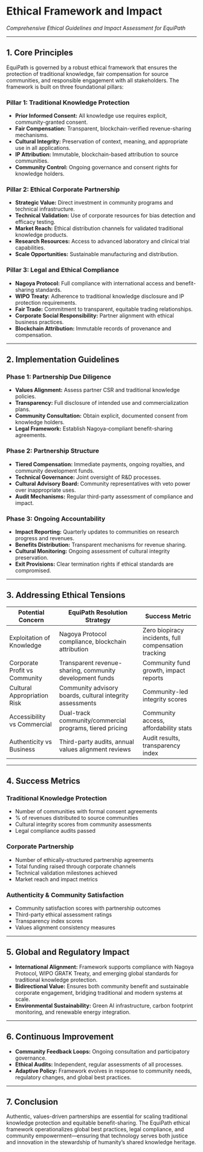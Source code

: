 # Ethical Framework and Impact  
_Comprehensive Ethical Guidelines and Impact Assessment for EquiPath_

---

## 1. Core Principles

EquiPath is governed by a robust ethical framework that ensures the protection of traditional knowledge, fair compensation for source communities, and responsible engagement with all stakeholders. The framework is built on three foundational pillars:

### Pillar 1: Traditional Knowledge Protection
- **Prior Informed Consent:** All knowledge use requires explicit, community-granted consent.
- **Fair Compensation:** Transparent, blockchain-verified revenue-sharing mechanisms.
- **Cultural Integrity:** Preservation of context, meaning, and appropriate use in all applications.
- **IP Attribution:** Immutable, blockchain-based attribution to source communities.
- **Community Control:** Ongoing governance and consent rights for knowledge holders.

### Pillar 2: Ethical Corporate Partnership
- **Strategic Value:** Direct investment in community programs and technical infrastructure.
- **Technical Validation:** Use of corporate resources for bias detection and efficacy testing.
- **Market Reach:** Ethical distribution channels for validated traditional knowledge products.
- **Research Resources:** Access to advanced laboratory and clinical trial capabilities.
- **Scale Opportunities:** Sustainable manufacturing and distribution.

### Pillar 3: Legal and Ethical Compliance
- **Nagoya Protocol:** Full compliance with international access and benefit-sharing standards.
- **WIPO Treaty:** Adherence to traditional knowledge disclosure and IP protection requirements.
- **Fair Trade:** Commitment to transparent, equitable trading relationships.
- **Corporate Social Responsibility:** Partner alignment with ethical business practices.
- **Blockchain Attribution:** Immutable records of provenance and compensation.

---

## 2. Implementation Guidelines

### Phase 1: Partnership Due Diligence
- **Values Alignment:** Assess partner CSR and traditional knowledge policies.
- **Transparency:** Full disclosure of intended use and commercialization plans.
- **Community Consultation:** Obtain explicit, documented consent from knowledge holders.
- **Legal Framework:** Establish Nagoya-compliant benefit-sharing agreements.

### Phase 2: Partnership Structure
- **Tiered Compensation:** Immediate payments, ongoing royalties, and community development funds.
- **Technical Governance:** Joint oversight of R&D processes.
- **Cultural Advisory Board:** Community representatives with veto power over inappropriate uses.
- **Audit Mechanisms:** Regular third-party assessment of compliance and impact.

### Phase 3: Ongoing Accountability
- **Impact Reporting:** Quarterly updates to communities on research progress and revenues.
- **Benefits Distribution:** Transparent mechanisms for revenue sharing.
- **Cultural Monitoring:** Ongoing assessment of cultural integrity preservation.
- **Exit Provisions:** Clear termination rights if ethical standards are compromised.

---

## 3. Addressing Ethical Tensions

| Potential Concern             | EquiPath Resolution Strategy                                 | Success Metric                        |
|-------------------------------|-------------------------------------------------------------|---------------------------------------|
| Exploitation of Knowledge     | Nagoya Protocol compliance, blockchain attribution           | Zero biopiracy incidents, full compensation tracking |
| Corporate Profit vs Community | Transparent revenue-sharing, community development funds     | Community fund growth, impact reports |
| Cultural Appropriation Risk   | Community advisory boards, cultural integrity assessments    | Community-led integrity scores        |
| Accessibility vs Commercial   | Dual-track community/commercial programs, tiered pricing     | Community access, affordability stats |
| Authenticity vs Business      | Third-party audits, annual values alignment reviews          | Audit results, transparency index     |[8]

---

## 4. Success Metrics

### Traditional Knowledge Protection
- Number of communities with formal consent agreements
- % of revenues distributed to source communities
- Cultural integrity scores from community assessments
- Legal compliance audits passed

### Corporate Partnership
- Number of ethically-structured partnership agreements
- Total funding raised through corporate channels
- Technical validation milestones achieved
- Market reach and impact metrics

### Authenticity & Community Satisfaction
- Community satisfaction scores with partnership outcomes
- Third-party ethical assessment ratings
- Transparency index scores
- Values alignment consistency measures

---

## 5. Global and Regulatory Impact

- **International Alignment:** Framework supports compliance with Nagoya Protocol, WIPO GRATK Treaty, and emerging global standards for traditional knowledge protection.
- **Bidirectional Value:** Ensures both community benefit and sustainable corporate engagement, bridging traditional and modern systems at scale.
- **Environmental Sustainability:** Green AI infrastructure, carbon footprint monitoring, and renewable energy integration.

---

## 6. Continuous Improvement

- **Community Feedback Loops:** Ongoing consultation and participatory governance.
- **Ethical Audits:** Independent, regular assessments of all processes.
- **Adaptive Policy:** Framework evolves in response to community needs, regulatory changes, and global best practices.

---

## 7. Conclusion

Authentic, values-driven partnerships are essential for scaling traditional knowledge protection and equitable benefit-sharing. The EquiPath ethical framework operationalizes global best practices, legal compliance, and community empowerment—ensuring that technology serves both justice and innovation in the stewardship of humanity’s shared knowledge heritage.

